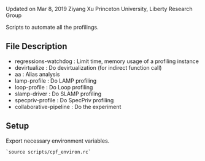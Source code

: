 Updated on Mar 8, 2019
Ziyang Xu
Princeton University, Liberty Research Group

Scripts to automate all the profilings.

## File Description

- regressions-watchdog : Limit time, memory usage of a profiling instance
- devirtualize : Do devirtualization (for indirect function call)
- aa : Alias analysis
- lamp-profile : Do LAMP profiling
- loop-profile : Do Loop profiling
- slamp-driver : Do SLAMP profiling
- specpriv-profile : Do SpecPriv profiling
- collaborative-pipeline : Do the experiment

## Setup

Export necessary environment variables.
    
    `source scripts/cpf_environ.rc`


